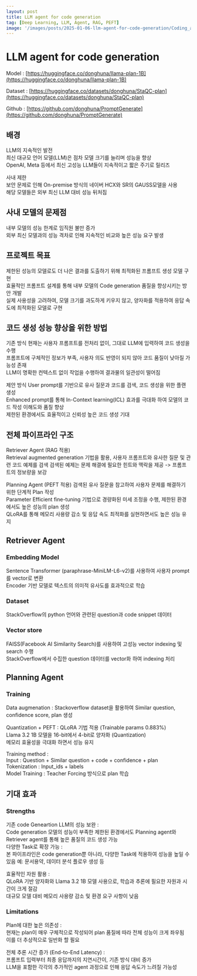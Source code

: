 ```yaml
---
layout: post
title: LLM agent for code generation
tag: [Deep Learning, LLM, Agent, RAG, PEFT]
image: '/images/posts/2025-01-06-llm-agent-for-code-generation/Coding_agent.png'
---
```


# LLM agent for code generation

Model : [https://huggingface.co/donghuna/llama-plan-1B](https://huggingface.co/donghuna/llama-plan-1B)

Dataset : [https://huggingface.co/datasets/donghuna/StaQC-plan](https://huggingface.co/datasets/donghuna/StaQC-plan)

Github : [https://github.com/donghuna/PromptGenerate](https://github.com/donghuna/PromptGenerate)


## 배경

LLM의 지속적인 발전  
최신 대규모 언어 모델(LLM)은 점차 모델 크기를 늘리며 성능을 향상  
OpenAI, Meta 등에서 최신 고성능 LLM들이 지속적이고 짧은 주기로 릴리즈  

사내 제한  
보안 문제로 인해 On-premise 방식의 네이버 HCX와 SR의 GAUSS모델을 사용  
해당 모델들은 외부 최신 LLM 대비 성능 뒤처짐  


## 사내 모델의 문제점

내부 모델의 성능 한계로 임직원 불만 증가  
외부 최신 모델과의 성능 격차로 인해 지속적인 비교와 높은 성능 요구 발생  


## 프로젝트 목표

제한된 성능의 모델로도 더 나은 결과를 도출하기 위해 최적화된 프롬프트 생성 모델 구현  
효율적인 프롬프트 설계를 통해 내부 모델의 Code generation 품질을 향상시키는 방안 개발  
실제 사용성을 고려하여, 모델 크기를 과도하게 키우지 않고, 양자화를 적용하여 응답 속도에 최적화된 모델로 구현  


## 코드 생성 성능 향상을 위한 방법

기존 방식
현재는 사용자 프롬프트를 전처리 없이, 그대로 LLM에 입력하여 코드 생성을 수행  
프롬프트에 구체적인 정보가 부족, 사용자 의도 반영이 되지 않아 코드 품질이 낮아질 가능성 존재  
LLM이 명확한 컨텍스트 없이 작업을 수행하여 결과물의 일관성이 떨어짐  

제안 방식
User prompt를 기반으로 유사 질문과 코드를 검색, 코드 생성을 위한 플랜 생성  
Enhanced prompt를 통해 In-Context learning(ICL) 효과를 극대화 하여 모델의 코드 작성 이해도와 품질 향상  
제한된 환경에서도 효율적이고 신뢰성 높은 코드 생성 기대  


## 전체 파이프라인 구조

Retriever Agent (RAG 적용)  
Retrieval augmented generation 기법을 활용, 사용자 프롬프트와 유사한 질문 및 관련 코드 예제를 검색
검색된 예제는 문제 해결에 필요한 힌트와 맥락을 제공 -> 프롬프트의 정보량을 보강

Planning Agent (PEFT 적용)
검색된 유사 질문을 참고하여 사용자 문제를 해결하기 위한 단계적 Plan 작성  
Parameter Efficient fine-tuning 기법으로 경량화된 미세 조정을 수행, 제한된 환경에서도 높은 성능의 plan 생성  
QLoRA를 통해 메모리 사용량 감소 및 응답 속도 최적화를 실현하면서도 높은 성능 유지


## Retriever Agent

### Embedding Model  
Sentence Transformer (paraphrase-MiniLM-L6-v2)를 사용하여 사용자 prompt를 vector로 변환  
Encoder 기반 모델로 텍스트의 의미적 유사도를 효과적으로 학습

### Dataset
StackOverflow의 python 언어와 관련된 question과 code snippet 데이터

### Vector store
FAISS(Facebook AI Similarity Search)를 사용하여 고성능 vector indexing 및 search 수행  
StackOverflow에서 수집한 question 데이터를 vector화 하여 indexing 처리



## Planning Agent

### Training
Data augmenation :
Stackoverflow dataset을 활용하여 Similar question, confidence score, plan 생성

Quantization + PEFT : 
QLoRA 기법 적용 (Trainable params 0.883%)  
Llama 3.2 1B 모델을 16-bit에서 4-bit로 양자화 (Quantization)  
메모리 효율성을 극대화 하면서 성능 유지

Training method :  
Input : Question + Similar question + code + confidence + plan  
Tokenization : Input_ids + labels  
Model Training : Teacher Forcing 방식으로 plan 학습  


## 기대 효과
### Strengths
기존 code Geneartion LLM의 성능 보완 :  
Code generation 모델의 성능이 부족한 제한된 환경에서도 Planning agent와 Retriever agent를 통해 높은 품질의 코드 생성 가능   
다양한 Task로 확장 가능 :  
본 파이프라인은 code generation뿐 아니라, 다양한 Task에 적용하여 성능을 높일 수 있음
예: 문서용약, 데이터 분석 플로우 생성 등  

효율적인 자원 활용 :  
QLoRA 기반 양자화와 Llama 3.2 1B 모델 사용으로, 학습과 추론에 필요한 자원과 시간이 크게 절감  
대규모 모델 대비 메모리 사용량 감소 및 환경 요구 사항이 낮음  

### Limitations
Plan에 대한 높은 의존성 :  
현재는 plan이 매우 구체적으로 작성되어 plan 품질에 따라 전체 성능이 크게 좌우됨  
이를 더 추상적으로 일반화 할 필요  

전체 추론 시간 증가 (End-to-End Latency) :  
프롬프트 입력부터 최종 응답까지의 지연시간이, 기존 방식 대비 증가  
LLM을 포함한 각각의 추가적인 agent 과정으로 인해 응답 속도가 느려질 가능성

